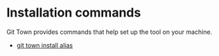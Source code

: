 # Installation commands

Git Town provides commands that help set up the tool on your machine.

- [git town install alias](commands/install-alias.md)
